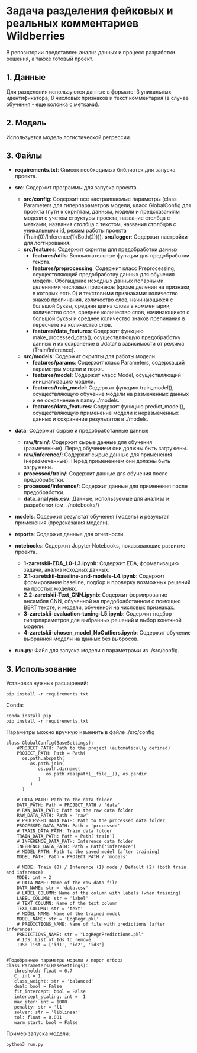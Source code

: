 

# Задача разделения фейковых и реальных комментариев Wildberries
В репозитории представлен анализ данных и процесс разработки решения, а также готовый проект.

<!-- данные -->
## 1. Данные
Для разделения используются данные в формате: 3 уникальных идентификатора, 8 числовых признаков и текст комментария (в случае обучения - еще колонка с метками).

<!-- модель -->
## 2. Модель
Используется модель логистической регрессии. 

<!-- файлы -->
## 3. Файлы
* **requirements.txt**: Список необходимых библиотек для запуска проекта.

* **src**: Содержит программы для запуска проекта. 
    * **src/config**: Содержит все настраиваемые параметры (class Parameters для гиперпараметров модели, класс GlobalConfig для проекта (пути к скриптам, данным, модели и предсказаниям модели с учетом структуры проекта, название столбца с метками, названия столбца с текстом, названия столбцов с уникальными id, режим работы проекта (Train(0)/Inference(1)/Both(2)))).
     **src/logger**: Содержит настройки для логгирования.
    * **src/features**: Содержит скрипты для предобработки данных
        * **features/utils**: Вспомогательные функции для предобработки текста.
        * **features/preprocessing**: Содержит класс Preprocessing, осуществляющий предобработку данных для обучения модели. Обогащение исходных данных попарными делениями числовых признаков (кроме деления на признаки, в которых есть 0) и текстовыми признаками: количество знаков препинания, количество слов, начинающихся с большой буквы, средняя длина слова в комментарии, количество слов, среднее количество слов, начинающихся с большой буквы и среднее количество знаков препинания в пересчете на количество слов. 
        * **features/data_features**: Содержит функцию make_processed_data(), осуществляющую предобработку данных и их сохранение в ./data/ в зависимости от режима (Train/Inference).
    * **src/models**: Содержит скрипты для работы модели.
        * **features/params**: Содержит класс Parameters, содержащий параметры модели и порог.
        * **features/model**: Содержит класс Model, осуществляющий инициализацию модели.
        * **features/train_model**: Содержит функцию train_model(), осуществляющую обучение модели на размеченных данных и ее сохранение в папку ./models.
        * **features/data_features**: Содержит функцию predict_model(), осуществляющую применение модели к неразмеченных данных и сохранение результатов в ./models.

* **data**: Содержит сырые и предобработанные данные 
    * **raw/train/**: Содержит сырые данные для обучения (размеченные). Перед обучением они должны быть загружены. 
    * **raw/inference/**: Содержит сырые данные для применения (неразмеченные). Перед применением они должны быть загружены. 
    * **processed/train/**: Содержит данные для обучения после предобработки.
    * **processed/inference/**: Содержит данные для применения после предобработки.
    * **data_analysis.csv**: Данные, используемые для анализа и разработки (см. ./notebooks/)
    
* **models**: Содержит результат обучения (модель) и результат применения (предсказания модели).

* **reports**: Содержит данные для отчетности.

* **notebooks**: Содержит Jupyter Notebooks, показывающие развитие проекта. 
    * **1-zaretskii-EDA_L0-L3.ipynb**: Содержит EDA, формализацию задачи, анализ исходных данных.
    * **2.1-zaretskii-baseline-and-models-L4.ipynb**: Содержит формирование baseline, подбор и проверку возможных решений на простых моделях.
    * **2.2-zaretskii-Text_CNN.ipynb**: Содержит формирование ансамбля CNN, обученной на предобработанном с помощью BERT тексте, и модели, обученной на числовых признаках.
    * **3-zaretskii-evaluation-tuning-L5.ipynb**: Содержит подбор гиперпараметров для выбранных решений и выбор конечной модели. 
    * **4-zaretskii-chosen_model_NoOutliers.ipynb**: Содержит обучение выбранной модели на данных без выбросов.
    
* **run.py**: Файл для запуска модели с параметрами из ./src/config.  

<!-- how-to-use -->
## 3. Использование
Установка нужных расширений:

```SH
pip install -r requirements.txt
```

Conda:
```SH
conda install pip
pip install -r requirements.txt
```



Параметры можно вручную изменить в файле ./src/config

```PY
class GlobalConfig(BaseSettings):
    #PROJECT_PATH: Path to the project (automatically defined)
    PROJECT_PATH: Path = Path(
      os.path.abspath(
         os.path.join(
            os.path.dirname(
               os.path.realpath(__file__)), os.pardir
            )
         )
      )

    # DATA_PATH: Path to the data folder
    DATA_PATH: Path = PROJECT_PATH / 'data'
    # RAW_DATA_PATH: Path to the raw data folder
    RAW_DATA_PATH: Path = 'raw'
    # PROCESSED_DATA_PATH: Path to the processed data folder
    PROCESSED_DATA_PATH: Path = 'processed'
    # TRAIN_DATA_PATH: Train data folder
    TRAIN_DATA_PATH: Path = Path('train')
    # INFERENCE_DATA_PATH: Inference data folder
    INFERENCE_DATA_PATH: Path = Path('inference')
    # MODEL_PATH: Path to the saved model (after training)
    MODEL_PATH: Path = PROJECT_PATH / 'models'

    # MODE: Train (0) / Inference (1) mode / Default (2) (both train and inference)
    MODE: int = 2
    # DATA_NAME: Name of the raw data file
    DATA_NAME: str = 'data.csv'
    # LABEL_COLUMN: Name of the column with labels (when training)
    LABEL_COLUMN: str = 'label'
    # TEXT_COLUMN: Name of the text column
    TEXT_COLUMN: str = 'text'
    # MODEL_NAME: Name of the trained model
    MODEL_NAME: str = 'LogRegr.pkl'
    # PREDICTIONS_NAME: Name of file with predictions (after inference)
    PREDICTIONS_NAME: str = "LogRegrPredictions.pkl"
    # IDS: List of Ids to remove
    IDS: list = ['id1', 'id2', 'id3'] 
    

#Подобранные параметры модели и порог отбора
class Parameters(BaseSettings):
   threshold: float = 0.7
   C: int = 1
   class_weight: str = 'balanced' 
   dual: bool = False
   fit_intercept: bool = False 
   intercept_scaling: int =  1
   max_iter: int = 1000 
   penalty: str = 'l1'
   solver: str = 'liblinear' 
   tol: float = 0.001
   warm_start: bool = False
```

Пример запуска модели: 

```SH
python3 run.py 
```
